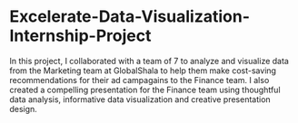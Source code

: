 # Excelerate-Data-Visualization-Internship-Project
In this project, I collaborated with a team of 7 to analyze and visualize data from the Marketing team at GlobalShala to help them make cost-saving recommendations for their ad campagains to the Finance team. I also created a compelling presentation for the Finance team using thoughtful data analysis, informative data visualization and creative presentation design.  


